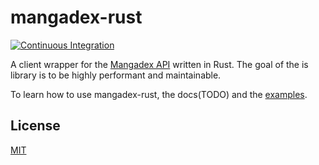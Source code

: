# mangadex-rust

[![Continuous Integration](https://github.com/iJohnnyH/mangadex-rust/actions/workflows/cicd.yml/badge.svg
)](https://github.com/iJohnnyH/mangadex-rust/actions)

A client wrapper for the [Mangadex API](https://api.mangadex.org/docs.html) written in Rust. The goal of the is library is to be highly performant and maintainable.

To learn how to use mangadex-rust, the docs(TODO) and the [examples](https://github.com/iJohnnyH/mangadex-rust/tree/main/examples).


## License
[MIT](https://github.com/iJohnnyH/mangadex-rust/blob/main/LICENSE)

